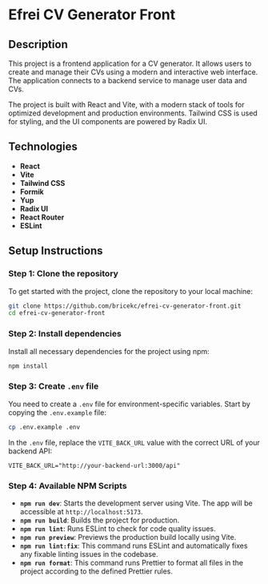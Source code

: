 # Efrei CV Generator Front

## Description

This project is a frontend application for a CV generator. It allows users to create and manage their CVs using a modern and interactive web interface. The application connects to a backend service to manage user data and CVs.

The project is built with React and Vite, with a modern stack of tools for optimized development and production environments. Tailwind CSS is used for styling, and the UI components are powered by Radix UI.

## Technologies

- **React**
- **Vite**
- **Tailwind CSS**
- **Formik**
- **Yup**
- **Radix UI**
- **React Router**
- **ESLint**

## Setup Instructions

### Step 1: Clone the repository

To get started with the project, clone the repository to your local machine:

```bash
git clone https://github.com/bricekc/efrei-cv-generator-front.git
cd efrei-cv-generator-front
```

### Step 2: Install dependencies

Install all necessary dependencies for the project using npm:

```bash
npm install
```

### Step 3: Create `.env` file

You need to create a `.env` file for environment-specific variables. Start by copying the `.env.example` file:

```bash
cp .env.example .env
```

In the `.env` file, replace the `VITE_BACK_URL` value with the correct URL of your backend API:

```
VITE_BACK_URL="http://your-backend-url:3000/api"
```

### Step 4: Available NPM Scripts

- **`npm run dev`**: Starts the development server using Vite. The app will be accessible at `http://localhost:5173`.
- **`npm run build`**: Builds the project for production.
- **`npm run lint`**: Runs ESLint to check for code quality issues.
- **`npm run preview`**: Previews the production build locally using Vite.
- **`npm run lint:fix`**: This command runs ESLint and automatically fixes any fixable linting issues in the codebase.
- **`npm run format`**: This command runs Prettier to format all files in the project according to the defined Prettier rules.
